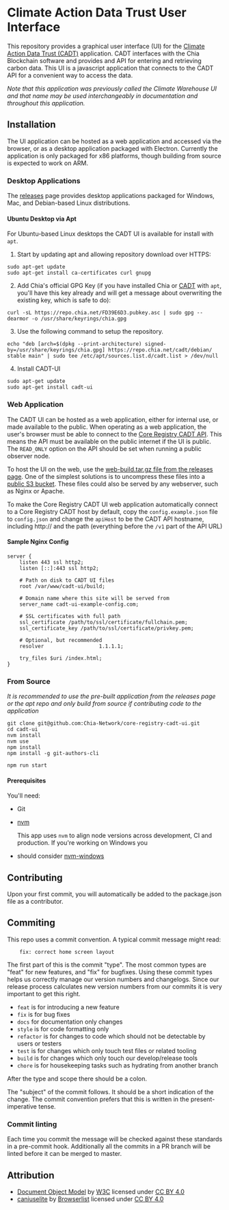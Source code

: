# Climate Action Data Trust User Interface

This repository provides a graphical user interface (UI) for
the [Climate Action Data Trust (CADT)](https://github.com/Chia-Network/core-registry-cadt) application. CADT interfaces with the Chia
Blockchain software and provides and API for entering and retrieving carbon data. This UI is a javascript application
that connects to the CADT API for a convenient way to access the data.

*Note that this application was previously called the Climate Warehouse UI and that name may be used interchangeably in
documentation and throughout this application.*

## Installation

The UI application can be hosted as a web application and accessed via the browser, or as a desktop application packaged
with Electron. Currently the application is only packaged for x86 platforms, though building from source is expected to
work on ARM.

### Desktop Applications

The [releases](https://github.com/Chia-Network/core-registry-cadt-ui/releases) page provides desktop applications packaged for
Windows, Mac, and Debian-based Linux distributions.

#### Ubuntu Desktop via Apt

For Ubuntu-based Linux desktops the CADT UI is available for install with `apt`.

1. Start by updating apt and allowing repository download over HTTPS:

```
sudo apt-get update
sudo apt-get install ca-certificates curl gnupg
```

2. Add Chia's official GPG Key (if you have installed Chia or [CADT](https://github.com/Chia-Network/core-registry-cadt) with `apt`,
   you'll have this key already and will get a message about overwriting the existing key, which is safe to do):

```
curl -sL https://repo.chia.net/FD39E6D3.pubkey.asc | sudo gpg --dearmor -o /usr/share/keyrings/chia.gpg
```

3. Use the following command to setup the repository.

```
echo "deb [arch=$(dpkg --print-architecture) signed-by=/usr/share/keyrings/chia.gpg] https://repo.chia.net/cadt/debian/ stable main" | sudo tee /etc/apt/sources.list.d/cadt.list > /dev/null
```

4. Install CADT-UI

```
sudo apt-get update
sudo apt-get install cadt-ui
```

### Web Application

The CADT UI can be hosted as a web application, either for internal use, or made available to the public.
When operating as a web application, the user's browser must be able to connect to
the [Core Registry CADT API](https://github.com/Chia-Network/Core-Registry-CADT).
This means the API must be available on the public internet if the UI is public. The `READ_ONLY` option on the API
should be set when running a public observer node.

To host the UI on the web, use
the [web-build.tar.gz file from the releases page](https://github.com/Chia-Network/core-registry-cadt-ui/releases).
One of the simplest solutions is to uncompress these files into
a [public S3 bucket](https://docs.aws.amazon.com/AmazonS3/latest/userguide/WebsiteAccessPermissionsReqd.html).
These files could also be served by any webserver, such as Nginx or Apache.

To make the Core Registry CADT UI web application automatically connect to a Core Registry CADT host by default, copy
the `config.example.json` file to `config.json` and change the `apiHost` to be the CADT API hostname, including http://
and the path (everything
before the `/v1` part of the API URL)

#### Sample Nginx Config

```
server {
    listen 443 ssl http2;
    listen [::]:443 ssl http2;

    # Path on disk to CADT UI files
    root /var/www/cadt-ui/build;

    # Domain name where this site will be served from
    server_name cadt-ui-example-config.com;

    # SSL certificates with full path
    ssl_certificate /path/to/ssl/certificate/fullchain.pem;
    ssl_certificate_key /path/to/ssl/certificate/privkey.pem;

    # Optional, but recommended
    resolver                  1.1.1.1;

    try_files $uri /index.html;
}

```

### From Source

*It is recommended to use the pre-built application from the releases page or the apt repo and only build from source if
contributing code to the application*

```
git clone git@github.com:Chia-Network/core-registry-cadt-ui.git
cd cadt-ui
nvm install
nvm use
npm install
npm install -g git-authors-cli

npm run start
```

#### Prerequisites

You'll need:

- Git
- [nvm](https://github.com/nvm-sh/nvm)

  This app uses `nvm` to align node versions across development, CI and production. If you're working on Windows you
- should consider [nvm-windows](https://github.com/coreybutler/nvm-windows)

## Contributing

Upon your first commit, you will automatically be added to the package.json file as a contributor.

## Commiting

This repo uses a commit convention. A typical commit message might read:

```
    fix: correct home screen layout
```

The first part of this is the commit "type". The most common types are "feat" for new features, and "fix" for bugfixes.
Using these commit types helps us correctly manage our version numbers and changelogs. Since our release process
calculates new version numbers from our commits it is very important to get this right.

- `feat` is for introducing a new feature
- `fix` is for bug fixes
- `docs` for documentation only changes
- `style` is for code formatting only
- `refactor` is for changes to code which should not be detectable by users or testers
- `test` is for changes which only touch test files or related tooling
- `build` is for changes which only touch our develop/release tools
- `chore` is for housekeeping tasks such as hydrating from another branch

After the type and scope there should be a colon.

The "subject" of the commit follows. It should be a short indication of the change. The commit convention prefers that
this is written in the present-imperative tense.

### Commit linting

Each time you commit the message will be checked against these standards in a pre-commit hook. Additionally all the
commits in a PR branch will be linted before it can be merged to master.

## Attribution

* [Document Object Model](https://www.w3.org/TR/DOM-Requirements/) by [W3C](https://www.w3.org/) licensed under [CC BY 4.0](http://creativecommons.org/licenses/by/4.0/)
* [caniuselite](https://github.com/browserslist/caniuse-lite) by [Browserlist](https://browsersl.ist/) licensed under [CC BY 4.0](http://creativecommons.org/licenses/by/4.0/)
